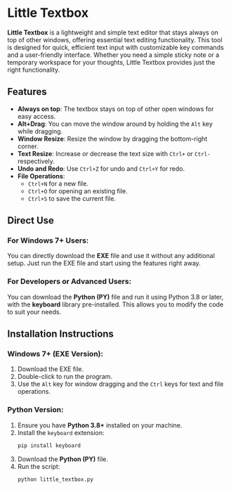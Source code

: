 # Little Textbox

**Little Textbox** is a lightweight and simple text editor that stays always on top of other windows, offering essential text editing functionality. This tool is designed for quick, efficient text input with customizable key commands and a user-friendly interface. Whether you need a simple sticky note or a temporary workspace for your thoughts, Little Textbox provides just the right functionality.

## Features

- **Always on top**: The textbox stays on top of other open windows for easy access.
- **Alt+Drag**: You can move the window around by holding the `Alt` key while dragging.
- **Window Resize**: Resize the window by dragging the bottom-right corner.
- **Text Resize**: Increase or decrease the text size with `Ctrl+` or `Ctrl-` respectively.
- **Undo and Redo**: Use `Ctrl+Z` for undo and `Ctrl+Y` for redo.
- **File Operations**: 
  - `Ctrl+N` for a new file.
  - `Ctrl+O` for opening an existing file.
  - `Ctrl+S` to save the current file.

## Direct Use

### For Windows 7+ Users:
You can directly download the **EXE** file and use it without any additional setup. Just run the EXE file and start using the features right away.

### For Developers or Advanced Users:
You can download the **Python (PY)** file and run it using Python 3.8 or later, with the **keyboard** library pre-installed. This allows you to modify the code to suit your needs.

## Installation Instructions

### Windows 7+ (EXE Version):
1. Download the EXE file.
2. Double-click to run the program.
3. Use the `Alt` key for window dragging and the `Ctrl` keys for text and file operations.

### Python Version:
1. Ensure you have **Python 3.8+** installed on your machine.
2. Install the `keyboard` extension:
   ```bash
   pip install keyboard
   ```
3. Download the **Python (PY)** file.
4. Run the script:
   ```bash
   python little_textbox.py
   ```
